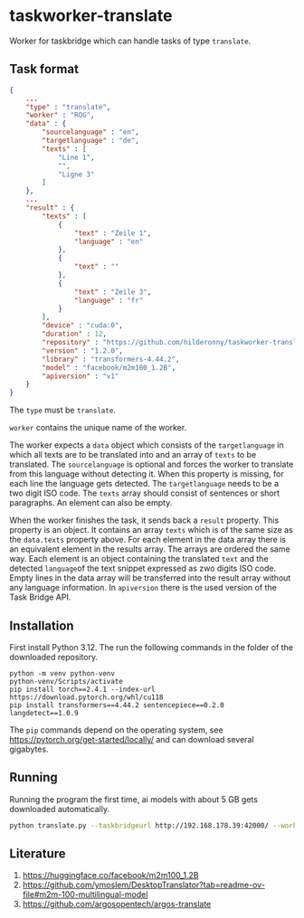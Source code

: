 # taskworker-translate

Worker for taskbridge which can handle tasks of type `translate`.

## Task format

```json
{
    ...
    "type" : "translate",
    "worker" : "ROG",
    "data" : {
        "sourcelanguage" : "en",
        "targetlanguage" : "de",
        "texts" : [
            "Line 1",
            "",
            "Ligne 3"
        ]
    },
    ...
    "result" : {
        "texts" : [
            {
                "text" : "Zeile 1",
                "language" : "en"
            },
            {
                "text" : ""
            },
            {
                "text" : "Zeile 3",
                "language" : "fr"
            }
        ],
        "device" : "cuda:0",
        "duration" : 12,
        "repository" : "https://github.com/hilderonny/taskworker-translate",
        "version" : "1.2.0",
        "library" : "transformers-4.44.2",
        "model" : "facebook/m2m100_1.2B",
        "apiversion" : "v1"
    }
}
```

The `type` must be `translate`.

`worker` contains the unique name of the worker.

The worker expects a `data` object which consists of the `targetlanguage` in which all texts are to be translated into and an array of `texts` to be translated.
The `sourcelanguage` is optional and forces the worker to translate from this language without detecting it. When this property is missing, for each line the language gets detected.
The `targetlanguage` needs to be a two digit ISO code.
The `texts` array should consist of sentences or short paragraphs. An element can also be empty.

When the worker finishes the task, it sends back a `result` property. This property is an object. It contains an array `texts` which is of the same size as the `data.texts` property above. For each element in the data array there is an equivalent element in the results array. The arrays are ordered the same way. Each element is an object containing the translated `text` and the detected `language`of the text snippet expressed as zwo digits ISO code. Empty lines in the data array will be transferred into the result array without any language information. In `apiversion` there is the used version of the Task Bridge API.

## Installation

First install Python 3.12. The run the following commands in the folder of the downloaded repository.

```
python -m venv python-venv
python-venv/Scripts/activate
pip install torch==2.4.1 --index-url https://download.pytorch.org/whl/cu118
pip install transformers==4.44.2 sentencepiece==0.2.0 langdetect==1.0.9
```

The `pip` commands depend on the operating system, see https://pytorch.org/get-started/locally/ and can download several gigabytes.

## Running

Running the program the first time, ai models with about 5 GB gets downloaded automatically.

```sh
python translate.py --taskbridgeurl http://192.168.178.39:42000/ --worker ROG
```

## Literature

1. https://huggingface.co/facebook/m2m100_1.2B
2. https://github.com/ymoslem/DesktopTranslator?tab=readme-ov-file#m2m-100-multilingual-model
3. https://github.com/argosopentech/argos-translate

